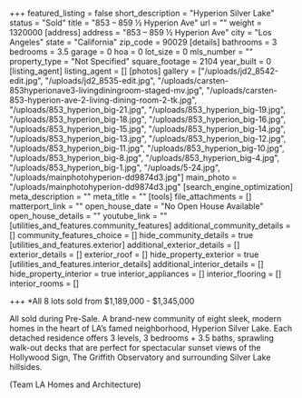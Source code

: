 +++
featured_listing = false
short_description = "Hyperion Silver Lake"
status = "Sold"
title = "853 – 859 ½ Hyperion Ave"
url = ""
weight = 1320000
[address]
address = "853 – 859 ½ Hyperion Ave"
city = "Los Angeles"
state = "California"
zip_code = 90029
[details]
bathrooms = 3
bedrooms = 3.5
garage = 0
hoa = 0
lot_size = 0
mls_number = ""
property_type = "Not Specified"
square_footage = 2104
year_built = 0
[listing_agent]
listing_agent = []
[photos]
gallery = ["/uploads/jd2_8542-edit.jpg", "/uploads/jd2_8535-edit.jpg", "/uploads/carsten-853hyperionave3-livingdiningroom-staged-mv.jpg", "/uploads/carsten-853-hyperion-ave-2-living-dining-room-2-tk.jpg", "/uploads/853_hyperion_big-21.jpg", "/uploads/853_hyperion_big-19.jpg", "/uploads/853_hyperion_big-18.jpg", "/uploads/853_hyperion_big-16.jpg", "/uploads/853_hyperion_big-15.jpg", "/uploads/853_hyperion_big-14.jpg", "/uploads/853_hyperion_big-13.jpg", "/uploads/853_hyperion_big-12.jpg", "/uploads/853_hyperion_big-11.jpg", "/uploads/853_hyperion_big-10.jpg", "/uploads/853_hyperion_big-8.jpg", "/uploads/853_hyperion_big-4.jpg", "/uploads/853_hyperion_big-1.jpg", "/uploads/5-24.jpg", "/uploads/mainphotohyperion-dd9874d3.jpg"]
main_photo = "/uploads/mainphotohyperion-dd9874d3.jpg"
[search_engine_optimization]
meta_description = ""
meta_title = ""
[tools]
file_attachments = []
matterport_link = ""
open_house_date = "No Open House Available"
open_house_details = ""
youtube_link = ""
[utilities_and_features.community_features]
additional_community_details = []
community_features_choice = []
hide_community_details = true
[utilities_and_features.exterior]
additional_exterior_details = []
exterior_details = []
exterior_roof = []
hide_property_exterior = true
[utilities_and_features.interior_details]
additional_interior_details = []
hide_property_interior = true
interior_appliances = []
interior_flooring = []
interior_rooms = []

+++
\*All 8 lots sold from $1,189,000 - $1,345,000

All sold during Pre-Sale. A brand-new community of eight sleek, modern homes in the heart of LA’s famed neighborhood, Hyperion Silver Lake. Each detached residence offers 3 levels, 3 bedrooms + 3.5 baths, sprawling walk-out decks that are perfect for spectacular sunset views of the Hollywood Sign, The Griffith Observatory and surrounding Silver Lake hillsides.

(Team LA Homes and Architecture)